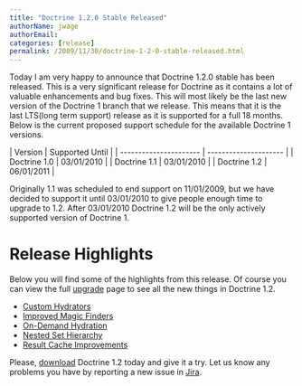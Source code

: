 ```yaml
---
title: "Doctrine 1.2.0 Stable Released"
authorName: jwage
authorEmail:
categories: [release]
permalink: /2009/11/30/doctrine-1-2-0-stable-released.html
---
```

Today I am very happy to announce that Doctrine 1.2.0 stable has been
released. This is a very significant release for Doctrine as it contains
a lot of valuable enhancements and bug fixes. This will most likely be
the last new version of the Doctrine 1 branch that we release. This
means that it is the last LTS(long term support) release as it is
supported for a full 18 months. Below is the current proposed support
schedule for the available Doctrine 1 versions.

| Version | Supported Until | | ---------------------- |
--------------------- | | Doctrine 1.0 | 03/01/2010 | | Doctrine 1.1 |
03/01/2010 | | Doctrine 1.2 | 06/01/2011 |

Originally 1.1 was scheduled to end support on 11/01/2009, but we have
decided to support it until 03/01/2010 to give people enough time to
upgrade to 1.2. After 03/01/2010 Doctrine 1.2 will be the only actively
supported version of Doctrine 1.

Release Highlights
==================

Below you will find some of the highlights from this release. Of course
you can view the full
[upgrade](https://www.doctrine-project.org/upgrade/1_2) page to see all
the new things in Doctrine 1.2.

-   [Custom
    Hydrators](https://www.doctrine-project.org/upgrade/1_2#Custom%20Hydrators)
-   [Improved Magic
    Finders](https://www.doctrine-project.org/upgrade/1_2#Expanded%20Magic%20Finders%20to%20Multiple%20Fields)
-   [On-Demand
    Hydration](https://www.doctrine-project.org/upgrade/1_2#On%20Demand%20Hydration)
-   [Nested Set
    Hierarchy](https://www.doctrine-project.org/upgrade/1_2#Doctrine%20Nested%20Set%20Hierarchy%20Structure)
-   [Result Cache
    Improvements](https://www.doctrine-project.org/upgrade/1_2#Result%20Cache%20Improvements)

Please, [download](https://www.doctrine-project.org/download#1_2)
Doctrine 1.2 today and give it a try. Let us know any problems you have
by reporting a new issue in
[Jira](https://www.doctrine-project.org/jira).
